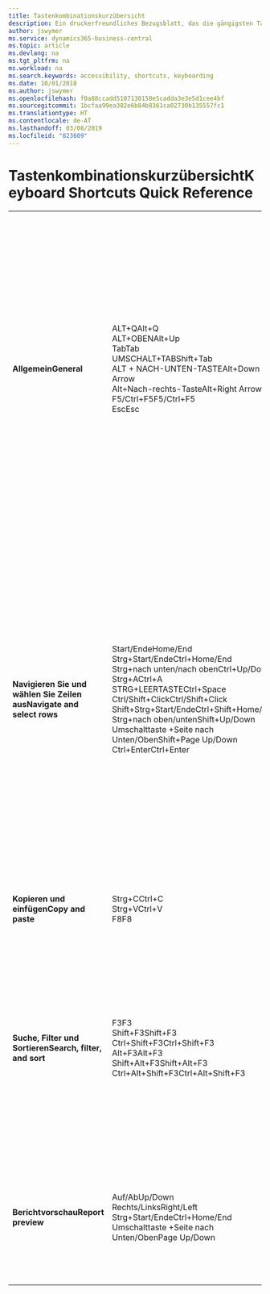 ```yaml
---
title: Tastenkombinationskurzübersicht
description: Ein druckerfreundliches Bezugsblatt, das die gängigsten Tastenkombinationen enthält.
author: jswymer
ms.service: dynamics365-business-central
ms.topic: article
ms.devlang: na
ms.tgt_pltfrm: na
ms.workload: na
ms.search.keywords: accessibility, shortcuts, keyboarding
ms.date: 10/01/2018
ms.author: jswymer
ms.openlocfilehash: f0a88ccadd5107130150e5cadda3e3e5d1cee4bf
ms.sourcegitcommit: 1bcfaa99ea302e6b84b8361ca02730b135557fc1
ms.translationtype: HT
ms.contentlocale: de-AT
ms.lasthandoff: 03/08/2019
ms.locfileid: "823609"
---
```

# <a name="keyboard-shortcuts-quick-reference"></a><span data-ttu-id="bd681-103">Tastenkombinationskurzübersicht</span><span class="sxs-lookup"><span data-stu-id="bd681-103">Keyboard Shortcuts Quick Reference</span></span>

||||  
|----------------|-----------|----------------|
|<span data-ttu-id="bd681-104">**Allgemein**</span><span class="sxs-lookup"><span data-stu-id="bd681-104">**General**</span></span>|<span data-ttu-id="bd681-105">ALT+Q</span><span class="sxs-lookup"><span data-stu-id="bd681-105">Alt+Q</span></span><br /><span data-ttu-id="bd681-106">ALT+OBEN</span><span class="sxs-lookup"><span data-stu-id="bd681-106">Alt+Up</span></span><br /><span data-ttu-id="bd681-107">Tab</span><span class="sxs-lookup"><span data-stu-id="bd681-107">Tab</span></span><br /><span data-ttu-id="bd681-108">UMSCHALT+TAB</span><span class="sxs-lookup"><span data-stu-id="bd681-108">Shift+Tab</span></span><br /><span data-ttu-id="bd681-109">ALT + NACH-UNTEN-TASTE</span><span class="sxs-lookup"><span data-stu-id="bd681-109">Alt+Down Arrow</span></span><br /><span data-ttu-id="bd681-110">Alt+Nach-rechts-Taste</span><span class="sxs-lookup"><span data-stu-id="bd681-110">Alt+Right Arrow</span></span><br /><span data-ttu-id="bd681-111">F5/Ctrl+F5</span><span class="sxs-lookup"><span data-stu-id="bd681-111">F5/Ctrl+F5</span></span><br /><span data-ttu-id="bd681-112">Esc</span><span class="sxs-lookup"><span data-stu-id="bd681-112">Esc</span></span>|<span data-ttu-id="bd681-113">Öffnen Sie **Mitteilen**</span><span class="sxs-lookup"><span data-stu-id="bd681-113">Open **Tell me**</span></span><br /><span data-ttu-id="bd681-114">Öffnen Sie QuickInfo oder Überprüfungsfehler</span><span class="sxs-lookup"><span data-stu-id="bd681-114">Open tooltip or validation error</span></span><br /><span data-ttu-id="bd681-115">Navigieren zum nächsten bearbeitbaren Feld</span><span class="sxs-lookup"><span data-stu-id="bd681-115">Move focus to the next control</span></span><br /><span data-ttu-id="bd681-116">Fokus auf das vorherige Steuerelement richten</span><span class="sxs-lookup"><span data-stu-id="bd681-116">Move focus to the previous control</span></span><br /><span data-ttu-id="bd681-117">Dropdown oder Lookup für Anzeige</span><span class="sxs-lookup"><span data-stu-id="bd681-117">Open a drop-down or look up</span></span><br /><span data-ttu-id="bd681-118">Transaktionen für berechnete Werte anzeigen</span><span class="sxs-lookup"><span data-stu-id="bd681-118">See the transactions for calculated value</span></span><br /><span data-ttu-id="bd681-119">Die Seite aktualisieren/neu laden.</span><span class="sxs-lookup"><span data-stu-id="bd681-119">Refresh/reload page</span></span><br /><span data-ttu-id="bd681-120">Schließen Sie die aktuelle Seite oder den Dropdownpfeil.</span><span class="sxs-lookup"><span data-stu-id="bd681-120">Close the current page or drop-down.</span></span>|
|<span data-ttu-id="bd681-121">**Navigieren Sie und wählen Sie Zeilen aus**</span><span class="sxs-lookup"><span data-stu-id="bd681-121">**Navigate and select rows**</span></span>| <span data-ttu-id="bd681-122">Start/Ende</span><span class="sxs-lookup"><span data-stu-id="bd681-122">Home/End</span></span><br /><span data-ttu-id="bd681-123">Strg+Start/Ende</span><span class="sxs-lookup"><span data-stu-id="bd681-123">Ctrl+Home/End</span></span> <br /><span data-ttu-id="bd681-124">Strg+nach unten/nach oben</span><span class="sxs-lookup"><span data-stu-id="bd681-124">Ctrl+Up/Down</span></span><br /><span data-ttu-id="bd681-125">Strg+A</span><span class="sxs-lookup"><span data-stu-id="bd681-125">Ctrl+A</span></span> <br /><span data-ttu-id="bd681-126">STRG+LEERTASTE</span><span class="sxs-lookup"><span data-stu-id="bd681-126">Ctrl+Space</span></span><br /><span data-ttu-id="bd681-127">Ctrl/Shift+Click</span><span class="sxs-lookup"><span data-stu-id="bd681-127">Ctrl/Shift+Click</span></span><br /><span data-ttu-id="bd681-128">Shift+Strg+Start/Ende</span><span class="sxs-lookup"><span data-stu-id="bd681-128">Ctrl+Shift+Home/End</span></span><br /><span data-ttu-id="bd681-129">Strg+nach oben/unten</span><span class="sxs-lookup"><span data-stu-id="bd681-129">Shift+Up/Down</span></span><br /><span data-ttu-id="bd681-130">Umschalttaste +Seite nach Unten/Oben</span><span class="sxs-lookup"><span data-stu-id="bd681-130">Shift+Page Up/Down</span></span><br /><span data-ttu-id="bd681-131">Ctrl+Enter</span><span class="sxs-lookup"><span data-stu-id="bd681-131">Ctrl+Enter</span></span>| <span data-ttu-id="bd681-132">Zum ersten/letzten Feld gehen.</span><span class="sxs-lookup"><span data-stu-id="bd681-132">Go to first/last field</span></span><br /><span data-ttu-id="bd681-133">Zur ersten/letzten Zeile.</span><span class="sxs-lookup"><span data-stu-id="bd681-133">Go to first/last row</span></span><br /><span data-ttu-id="bd681-134">Navigieren Sie ohne die Auswahl zu verlieren</span><span class="sxs-lookup"><span data-stu-id="bd681-134">Navigate without losing selection</span></span><br /><span data-ttu-id="bd681-135">Alles auswählen</span><span class="sxs-lookup"><span data-stu-id="bd681-135">Select all</span></span><br /><span data-ttu-id="bd681-136">Toggle-Zeilen-Auswahl</span><span class="sxs-lookup"><span data-stu-id="bd681-136">Toggle row selection</span></span><br /> <span data-ttu-id="bd681-137">Fügen Sie die Zeile/Zeilen der Angaben hinzu</span><span class="sxs-lookup"><span data-stu-id="bd681-137">Add the row/rows to the selection</span></span><br /><span data-ttu-id="bd681-138">Erweitern Sie zuerst die Auswahl zur ersten/letzten Zeile</span><span class="sxs-lookup"><span data-stu-id="bd681-138">Extend selection to first/last row</span></span><br /><span data-ttu-id="bd681-139">Fügen Sie Zeilen über/unter der Auswahl hinzu</span><span class="sxs-lookup"><span data-stu-id="bd681-139">Add row above/below to selection</span></span><br /><span data-ttu-id="bd681-140">Fügen Sie alle sichtbaren Zeilen über/unter der aktuellen Auswahl hinzu</span><span class="sxs-lookup"><span data-stu-id="bd681-140">Add all visible rows above/below to selection</span></span><br /><span data-ttu-id="bd681-141">Fokussieren Sie auf die Liste</span><span class="sxs-lookup"><span data-stu-id="bd681-141">Focus out of the list</span></span>|
|<span data-ttu-id="bd681-142">**Kopieren und einfügen**</span><span class="sxs-lookup"><span data-stu-id="bd681-142">**Copy and paste**</span></span>|<span data-ttu-id="bd681-143">Strg+C</span><span class="sxs-lookup"><span data-stu-id="bd681-143">Ctrl+C</span></span><br /><span data-ttu-id="bd681-144">Strg+V</span><span class="sxs-lookup"><span data-stu-id="bd681-144">Ctrl+V</span></span><br /><span data-ttu-id="bd681-145">F8</span><span class="sxs-lookup"><span data-stu-id="bd681-145">F8</span></span>|<span data-ttu-id="bd681-146">Zeilen kopieren</span><span class="sxs-lookup"><span data-stu-id="bd681-146">Copy rows</span></span><br /><span data-ttu-id="bd681-147">Zeilen einfügen</span><span class="sxs-lookup"><span data-stu-id="bd681-147">Paste rows</span></span><br /><span data-ttu-id="bd681-148">Kopiere Feld in aktuellen Zeile</span><span class="sxs-lookup"><span data-stu-id="bd681-148">Copy field above into current row</span></span>|
|<span data-ttu-id="bd681-149">**Suche, Filter und Sortieren**</span><span class="sxs-lookup"><span data-stu-id="bd681-149">**Search, filter, and sort**</span></span>|<span data-ttu-id="bd681-150">F3</span><span class="sxs-lookup"><span data-stu-id="bd681-150">F3</span></span><br /><span data-ttu-id="bd681-151">Shift+F3</span><span class="sxs-lookup"><span data-stu-id="bd681-151">Shift+F3</span></span><br /><span data-ttu-id="bd681-152">Ctrl+Shift+F3</span><span class="sxs-lookup"><span data-stu-id="bd681-152">Ctrl+Shift+F3</span></span><br /><span data-ttu-id="bd681-153">Alt+F3</span><span class="sxs-lookup"><span data-stu-id="bd681-153">Alt+F3</span></span><br /><span data-ttu-id="bd681-154">Shift+Alt+F3</span><span class="sxs-lookup"><span data-stu-id="bd681-154">Shift+Alt+F3</span></span><br /><span data-ttu-id="bd681-155">Ctrl+Alt+Shift+F3</span><span class="sxs-lookup"><span data-stu-id="bd681-155">Ctrl+Alt+Shift+F3</span></span>|<span data-ttu-id="bd681-156">Toggle-Suche</span><span class="sxs-lookup"><span data-stu-id="bd681-156">Toggle search</span></span><br /><span data-ttu-id="bd681-157">Wechselt zwischen Filterbereich; Fokus auf Feldfilter</span><span class="sxs-lookup"><span data-stu-id="bd681-157">Toggle filter pane; focus on field filters</span></span><br /><span data-ttu-id="bd681-158">Wechselt zwischen Filterbereich; Fokus auf Feldfilter</span><span class="sxs-lookup"><span data-stu-id="bd681-158">Toggle filter pane; focus on totals filters</span></span><br /><span data-ttu-id="bd681-159">Filtern Sie ausgewählte Zellwerte</span><span class="sxs-lookup"><span data-stu-id="bd681-159">Filter on selected cell value</span></span><br /><span data-ttu-id="bd681-160">Filter auf ausgewählten Felder hinzufügen</span><span class="sxs-lookup"><span data-stu-id="bd681-160">Add filter on selected field</span></span><br /><span data-ttu-id="bd681-161">Filter zurücksetzen</span><span class="sxs-lookup"><span data-stu-id="bd681-161">Reset filters</span></span>|
|<span data-ttu-id="bd681-162">**Berichtvorschau**</span><span class="sxs-lookup"><span data-stu-id="bd681-162">**Report preview**</span></span>|<span data-ttu-id="bd681-163">Auf/Ab</span><span class="sxs-lookup"><span data-stu-id="bd681-163">Up/Down</span></span><br /><span data-ttu-id="bd681-164">Rechts/Links</span><span class="sxs-lookup"><span data-stu-id="bd681-164">Right/Left</span></span><br /><span data-ttu-id="bd681-165">Strg+Start/Ende</span><span class="sxs-lookup"><span data-stu-id="bd681-165">Ctrl+Home/End</span></span><br /><span data-ttu-id="bd681-166">Umschalttaste +Seite nach Unten/Oben</span><span class="sxs-lookup"><span data-stu-id="bd681-166">Page Up/Down</span></span>|<span data-ttu-id="bd681-167">Führen Sie einen Bildlauf zum Ende der Seite durch</span><span class="sxs-lookup"><span data-stu-id="bd681-167">Scroll up and down the page</span></span><br /><span data-ttu-id="bd681-168">Blättern Sie nach rechts/links</span><span class="sxs-lookup"><span data-stu-id="bd681-168">Scroll to the right/left</span></span> <br /><span data-ttu-id="bd681-169">Zur ersten/letzten Seite.</span><span class="sxs-lookup"><span data-stu-id="bd681-169">Go to the first/last page</span></span><br /><span data-ttu-id="bd681-170">Zur vorherigen/nächsten Seite.</span><span class="sxs-lookup"><span data-stu-id="bd681-170">Go to the previous/next page</span></span>|
